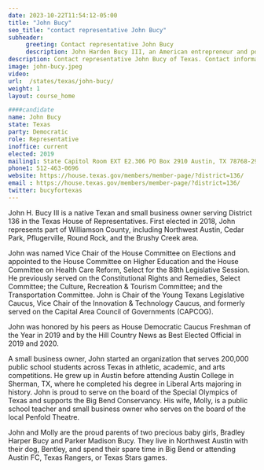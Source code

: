 ```yaml
---
date: 2023-10-22T11:54:12-05:00
title: "John Bucy"
seo_title: "contact representative John Bucy"
subheader:
     greeting: Contact representative John Bucy
     description: John Harden Bucy III, an American entrepreneur and politician, currently holds a position as a member of the Texas House of Representatives for the 136th District. This district encompasses Northwest Austin, Cedar Park, Pflugerville, Round Rock, and the Brushy Creek area within Williamson County.
description: Contact representative John Bucy of Texas. Contact information for John Bucy includes email address, phone number, and mailing address.
image: john-bucy.jpeg
video:
url:  /states/texas/john-bucy/
weight: 1
layout: course_home

####candidate
name: John Bucy
state: Texas
party: Democratic
role: Representative
inoffice: current
elected: 2019
mailing1: State Capitol Room EXT E2.306 PO Box 2910 Austin, TX 78768-2910
phone1: 512-463-0696
website: https://house.texas.gov/members/member-page/?district=136/
email : https://house.texas.gov/members/member-page/?district=136/
twitter: bucyfortexas
---
```


John H. Bucy III is a native Texan and small business owner serving District 136 in the Texas House of Representatives. First elected in 2018, John represents part of Williamson County, including Northwest Austin, Cedar Park, Pflugerville, Round Rock, and the Brushy Creek area.

John was named Vice Chair of the House Committee on Elections and appointed to the House Committee on Higher Education and the House Committee on Health Care Reform, Select for the 88th Legislative Session. He previously served on the Constitutional Rights and Remedies, Select Committee; the Culture, Recreation & Tourism Committee; and the Transportation Committee. John is Chair of the Young Texans Legislative Caucus, Vice Chair of the Innovation & Technology Caucus, and formerly served on the Capital Area Council of Governments (CAPCOG).

John was honored by his peers as House Democratic Caucus Freshman of the Year in 2019 and by the Hill Country News as Best Elected Official in 2019 and 2020.

A small business owner, John started an organization that serves 200,000 public school students across Texas in athletic, academic, and arts competitions. He grew up in Austin before attending Austin College in Sherman, TX, where he completed his degree in Liberal Arts majoring in history. John is proud to serve on the board of the Special Olympics of Texas and supports the Big Bend Conservancy. His wife, Molly, is a public school teacher and small business owner who serves on the board of the local Penfold Theatre.

John and Molly are the proud parents of two precious baby girls, Bradley Harper Bucy and Parker Madison Bucy. They live in Northwest Austin with their dog, Bentley, and spend their spare time in Big Bend or attending Austin FC, Texas Rangers, or Texas Stars games.
